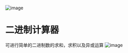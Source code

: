 
![image](https://github.com/hujewelz/BinaryLogicCal/raw/master/icon.png)
# 二进制计算器
可进行简单的二进制数的求和，求积以及异或运算
 ![image](https://github.com/hujewelz/BinaryLogicCal/raw/master/screenshot.png)


